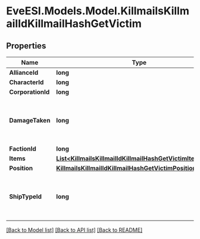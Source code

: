 # EveESI.Models.Model.KillmailsKillmailIdKillmailHashGetVictim

## Properties

Name | Type | Description | Notes
------------ | ------------- | ------------- | -------------
**AllianceId** | **long** |  | [optional] 
**CharacterId** | **long** |  | [optional] 
**CorporationId** | **long** |  | [optional] 
**DamageTaken** | **long** | How much total damage was taken by the victim  | 
**FactionId** | **long** |  | [optional] 
**Items** | [**List&lt;KillmailsKillmailIdKillmailHashGetVictimItemsInner&gt;**](KillmailsKillmailIdKillmailHashGetVictimItemsInner.md) |  | [optional] 
**Position** | [**KillmailsKillmailIdKillmailHashGetVictimPosition**](KillmailsKillmailIdKillmailHashGetVictimPosition.md) |  | [optional] 
**ShipTypeId** | **long** | The ship that the victim was piloting and was destroyed  | 

[[Back to Model list]](../README.md#documentation-for-models) [[Back to API list]](../README.md#documentation-for-api-endpoints) [[Back to README]](../README.md)

